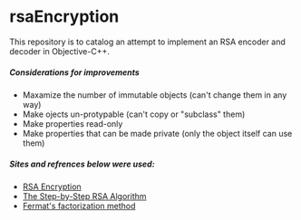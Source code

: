 # rsaEncryption

This repository is to catalog an attempt to implement an RSA encoder and decoder in Objective-C++.


#####  Considerations for improvements
- Maxamize the number of immutable objects (can't change them in any way)
- Make ojects un-protypable (can't copy or "subclass" them)
- Make properties read-only
- Make properties that can be made private (only the object itself can use them)


##### Sites and refrences below were used:
- [RSA Encryption](http://mathcircle.berkeley.edu/BMC3/rsa/node4.html)
- [The Step-by-Step RSA Algorithm](http://www.rhyous.com/2011/10/27/the-step-by-step-rsa-algorithm/)
- [Fermat's factorization method](http://facthacks.cr.yp.to/fermat.html)
